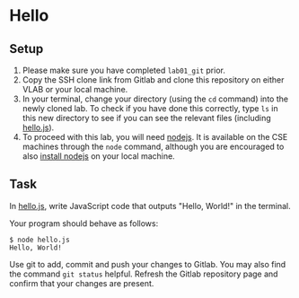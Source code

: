 # Hello

## Setup

1. Please make sure you have completed `lab01_git` prior.
1. Copy the SSH clone link from Gitlab and clone this repository on either VLAB or your local machine. 
1. In your terminal, change your directory (using the `cd` command) into the newly cloned lab. To check if you have done this correctly, type `ls` in this new directory to see if you can see the relevant files (including [hello.js](hello.js)).
1. To proceed with this lab, you will need [nodejs](https://nodejs.org/en/). It is available on the CSE machines through the `node` command, although you are encouraged to also [install nodejs](https://nodejs.org/en/download/) on your local machine.

## Task

In [hello.js](hello.js), write JavaScript code that outputs "Hello, World!" in the terminal.

Your program should behave as follows:

```shell
$ node hello.js
Hello, World!
```

Use git to add, commit and push your changes to Gitlab. You may also find the command `git status` helpful. Refresh the Gitlab repository page and confirm that your changes are present.
